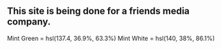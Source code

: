 ## This site is being done for a friends media company.

Mint Green = hsl(137.4, 36.9%, 63.3%)
Mint White = hsl(140, 38%, 86.1%)